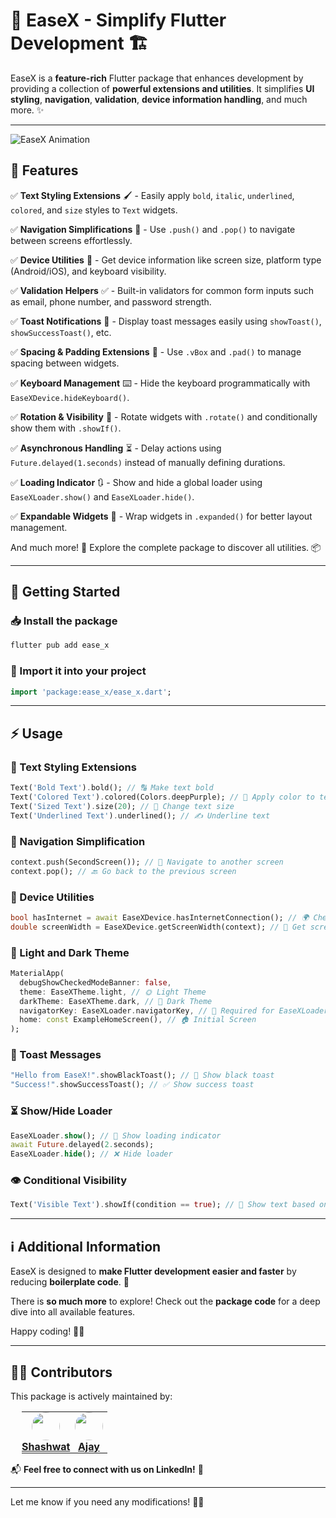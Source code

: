 
# 🚀 EaseX - Simplify Flutter Development 🏗️  

EaseX is a **feature-rich** Flutter package that enhances development by providing a collection of **powerful extensions and utilities**. It simplifies **UI styling**, **navigation**, **validation**, **device information handling**, and much more. ✨  

---

![EaseX Animation](https://imgur.com/eWTRg6I.gif)


## 🎯 Features  

✅ **Text Styling Extensions** 🖌️ - Easily apply `bold`, `italic`, `underlined`, `colored`, and `size` styles to `Text` widgets.  

✅ **Navigation Simplifications** 🧭 - Use `.push()` and `.pop()` to navigate between screens effortlessly.  

✅ **Device Utilities** 📱 - Get device information like screen size, platform type (Android/iOS), and keyboard visibility.  

✅ **Validation Helpers** ✅ - Built-in validators for common form inputs such as email, phone number, and password strength.  

✅ **Toast Notifications** 🔔 - Display toast messages easily using `showToast()`, `showSuccessToast()`, etc.  

✅ **Spacing & Padding Extensions** 📏 - Use `.vBox` and `.pad()` to manage spacing between widgets.  

✅ **Keyboard Management** ⌨️ - Hide the keyboard programmatically with `EaseXDevice.hideKeyboard()`.  

✅ **Rotation & Visibility** 🔄 - Rotate widgets with `.rotate()` and conditionally show them with `.showIf()`.  

✅ **Asynchronous Handling** ⏳ - Delay actions using `Future.delayed(1.seconds)` instead of manually defining durations.  

✅ **Loading Indicator** 🔃 - Show and hide a global loader using `EaseXLoader.show()` and `EaseXLoader.hide()`.  

✅ **Expandable Widgets** 📐 - Wrap widgets in `.expanded()` for better layout management.  

And much more! 🚀 Explore the complete package to discover all utilities. 📦  

---

## 🚀 Getting Started  

### 📥 Install the package  
```sh
flutter pub add ease_x
```  

### 📌 Import it into your project  
```dart
import 'package:ease_x/ease_x.dart';
```  

---

## ⚡ Usage  

### 🎨 Text Styling Extensions  
```dart
Text('Bold Text').bold(); // 🔠 Make text bold
Text('Colored Text').colored(Colors.deepPurple); // 🎨 Apply color to text
Text('Sized Text').size(20); // 🔡 Change text size
Text('Underlined Text').underlined(); // ✍️ Underline text
```

### 🧭 Navigation Simplification  
```dart
context.push(SecondScreen()); // 🚀 Navigate to another screen
context.pop(); // 🔙 Go back to the previous screen
```

### 📱 Device Utilities  
```dart
bool hasInternet = await EaseXDevice.hasInternetConnection(); // 🌍 Check internet connection
double screenWidth = EaseXDevice.getScreenWidth(context); // 📏 Get screen width
```

### 🎨 Light and Dark Theme  
```dart
MaterialApp(
  debugShowCheckedModeBanner: false,
  theme: EaseXTheme.light, // 🌞 Light Theme
  darkTheme: EaseXTheme.dark, // 🌙 Dark Theme
  navigatorKey: EaseXLoader.navigatorKey, // 🔄 Required for EaseXLoader
  home: const ExampleHomeScreen(), // 🏠 Initial Screen
);
```

### 🔔 Toast Messages  
```dart
"Hello from EaseX!".showBlackToast(); // 📢 Show black toast
"Success!".showSuccessToast(); // ✅ Show success toast
```

### ⏳ Show/Hide Loader  
```dart
EaseXLoader.show(); // 🔄 Show loading indicator
await Future.delayed(2.seconds);
EaseXLoader.hide(); // ❌ Hide loader
```

### 👁️ Conditional Visibility  
```dart
Text('Visible Text').showIf(condition == true); // 👀 Show text based on condition
```

---

## ℹ️ Additional Information  
EaseX is designed to **make Flutter development easier and faster** by reducing **boilerplate code**. 🚀  

There is **so much more** to explore! Check out the **package code** for a deep dive into all available features.  

Happy coding! 🎉🔥  

---

## 👨‍💻 Contributors  

This package is actively maintained by:  

<table style="border: none; border-collapse: collapse; margin-left: 18px;">  
  <tr style="border: none;">
    <td align="center" width="60" style="border: none; padding: 0;">
      <img src="https://media.licdn.com/dms/image/v2/D4D03AQGssdGx3xV14Q/profile-displayphoto-shrink_400_400/profile-displayphoto-shrink_400_400/0/1690176959048?e=1746057600&v=beta&t=YdgkWknRB3Tja4gMSqVUoUssoBU8LIETZXzSLxAMbig" width="45" height="45" style="border-radius: 50%;" />
      <br>
      <b><a href="https://www.linkedin.com/in/shashwat-dhingra-0792b1236/">Shashwat</a></b>
    </td>
    <td align="center" width="60" style="border: none; padding: 0;">
      <img src="https://media.licdn.com/dms/image/v2/D5603AQGbkAN9B6H3zQ/profile-displayphoto-shrink_400_400/profile-displayphoto-shrink_400_400/0/1718278370898?e=1746057600&v=beta&t=usPfXblFapjuk3VIgp3HtOkUWx6GaOuHFW8uAg5HwGY" width="45" height="45" style="border-radius: 50%;" />
      <br>
      <b><a href="https://www.linkedin.com/in/ajjujaihind/">Ajay</a></b>
    </td>
  </tr>
</table>  

📬 **Feel free to connect with us on LinkedIn!** 🚀  

---

Let me know if you need any modifications! 🚀🔥